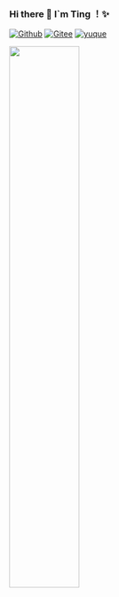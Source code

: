 ### Hi there 👋 I`m Ting ！✨

 
[![Github](https://img.shields.io/badge/-Github-000?style=flat&logo=Github&logoColor=white)](https://github.com/Ting-Code)
[![Gitee](https://img.shields.io/badge/-Gitee-c14438?style=flat&logo=Gitee&logoColor=white)](https://gitee.com/ting-code)
[![yuque](https://img.shields.io/badge/-语雀-green?style=flat&logo=yuque&logoColor=white)](https://www.yuque.com/u2368282/ting)


<img width="50%" align="center" src="https://github-readme-stats.vercel.app/api?username=Ting-Code&show_icons=true&hide_border=true" />


